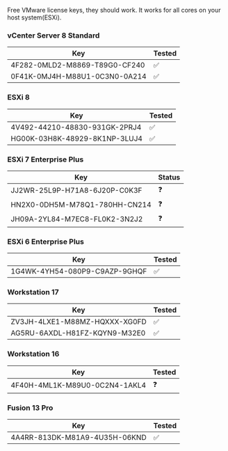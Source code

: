 Free VMware license keys, they should work. It works for all cores on your host system(ESXi).
### vCenter Server 8 Standard
| Key                                           | Tested  |
|-----------------------------------------------|---------|
| 4F282-0MLD2-M8869-T89G0-CF240       | ✅       |
| 0F41K-0MJ4H-M88U1-0C3N0-0A214       | ✅       |

### ESXi 8
| Key                                           | Tested  |
|-----------------------------------------------|---------|
| 4V492-44210-48830-931GK-2PRJ4      | ✅       |
| HG00K-03H8K-48929-8K1NP-3LUJ4       | ✅       |

### ESXi 7 Enterprise Plus
| Key                                           | Status  |
|-----------------------------------------------|---------|
| JJ2WR-25L9P-H71A8-6J20P-C0K3F                  |     ❓    |
| HN2X0-0DH5M-M78Q1-780HH-CN214                 |     ❓    |
| JH09A-2YL84-M7EC8-FL0K2-3N2J2                 |     ❓    |

### ESXi 6 Enterprise Plus
| Key                                           | Tested  |
|-----------------------------------------------|---------|
| 1G4WK-4YH54-080P9-C9AZP-9GHQF        | ✅       |

### Workstation 17
| Key                                           | Tested  |
|-----------------------------------------------|---------|
| ZV3JH-4LXE1-M88MZ-HQXXX-XG0FD       | ✅ |
| AG5RU-6AXDL-H81FZ-KQYN9-M32E0                 |  ✅ |

### Workstation 16
| Key                                           | Tested  |
|-----------------------------------------------|---------|
| 4F40H-4ML1K-M89U0-0C2N4-1AKL4                 |   ❓      |

### Fusion 13 Pro
| Key                                           | Tested  |
|-----------------------------------------------|---------|
| 4A4RR-813DK-M81A9-4U35H-06KND               |   ✅      |

